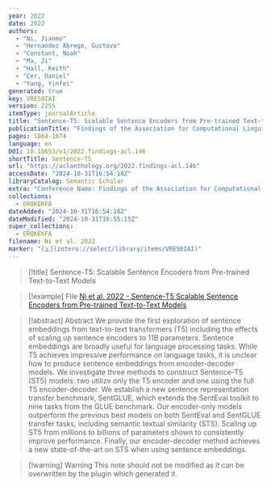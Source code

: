 ```yaml
---
year: 2022
date: 2022
authors:
  - "Ni, Jianmo"
  - "Hernandez Abrego, Gustavo"
  - "Constant, Noah"
  - "Ma, Ji"
  - "Hall, Keith"
  - "Cer, Daniel"
  - "Yang, Yinfei"
generated: true
key: VRES8IAI
version: 2255
itemType: journalArticle
title: "Sentence-T5: Scalable Sentence Encoders from Pre-trained Text-to-Text Models"
publicationTitle: "Findings of the Association for Computational Linguistics: ACL 2022"
pages: 1864-1874
language: en
DOI: 10.18653/v1/2022.findings-acl.146
shortTitle: Sentence-T5
url: "https://aclanthology.org/2022.findings-acl.146"
accessDate: "2024-10-31T16:54:18Z"
libraryCatalog: Semantic Scholar
extra: "Conference Name: Findings of the Association for Computational Linguistics: ACL 2022 Place: Dublin, Ireland Publisher: Association for Computational Linguistics"
collections:
  - ERQKEKFA
dateAdded: "2024-10-31T16:54:18Z"
dateModified: "2024-10-31T16:55:15Z"
super_collections:
  - ERQKEKFA
filename: Ni et al. 2022
marker: "[🇿](zotero://select/library/items/VRES8IAI)"
---
```


> [!title] Sentence-T5: Scalable Sentence Encoders from Pre-trained Text-to-Text Models

> [!example] File
> [Ni et al. 2022 - Sentence-T5 Scalable Sentence Encoders from Pre-trained Text-to-Text Models](/Papers/PDFs/Ni%20et%20al.%202022%20-%20Sentence-T5%20Scalable%20Sentence%20Encoders%20from%20Pre-trained%20Text-to-Text%20Models.pdf)

> [!abstract] Abstract
> We provide the first exploration of sentence embeddings from text-to-text transformers (T5) including the effects of scaling up sentence encoders to 11B parameters. Sentence embeddings are broadly useful for language processing tasks. While T5 achieves impressive performance on language tasks, it is unclear how to produce sentence embeddings from encoder-decoder models. We investigate three methods to construct Sentence-T5 (ST5) models: two utilize only the T5 encoder and one using the full T5 encoder-decoder. We establish a new sentence representation transfer benchmark, SentGLUE, which extends the SentEval toolkit to nine tasks from the GLUE benchmark. Our encoder-only models outperform the previous best models on both SentEval and SentGLUE transfer tasks, including semantic textual similarity (STS). Scaling up ST5 from millions to billions of parameters shown to consistently improve performance. Finally, our encoder-decoder method achieves a new state-of-the-art on STS when using sentence embeddings.

>[!warning] Warning
> This note should not be modified as it can be overwritten by the plugin which generated it.

